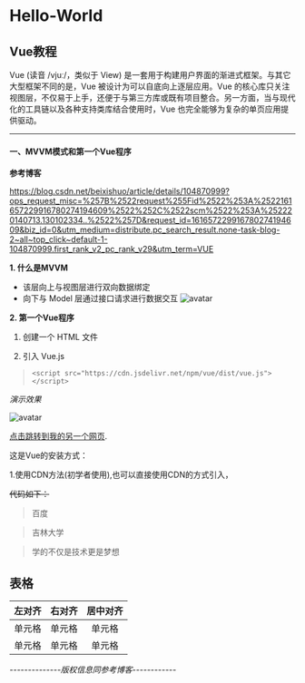 # Hello-World
## Vue教程
Vue (读音 /vjuː/，类似于 View) 是一套用于构建用户界面的渐进式框架。与其它大型框架不同的是，Vue 被设计为可以自底向上逐层应用。Vue 的核心库只关注视图层，不仅易于上手，还便于与第三方库或既有项目整合。另一方面，当与现代化的工具链以及各种支持类库结合使用时，Vue 也完全能够为复杂的单页应用提供驱动。

---

#### 一、MVVM模式和第一个Vue程序
**参考博客**

https://blog.csdn.net/beixishuo/article/details/104870999?ops_request_misc=%257B%2522request%255Fid%2522%253A%2522161657229916780274194609%2522%252C%2522scm%2522%253A%252220140713.130102334..%2522%257D&request_id=161657229916780274194609&biz_id=0&utm_medium=distribute.pc_search_result.none-task-blog-2~all~top_click~default-1-104870999.first_rank_v2_pc_rank_v29&utm_term=VUE

**1. 什么是MVVM**

+ 该层向上与视图层进行双向数据绑定
+ 向下与 Model 层通过接口请求进行数据交互
![avatar](https://img-blog.csdnimg.cn/20200314233119351.png)

**2. 第一个Vue程序**

1. 创建一个 HTML 文件

2. 引入 Vue.js

> ```
> <script src="https://cdn.jsdelivr.net/npm/vue/dist/vue.js"></script>
> ```

*演示效果*

![avatar](/home/picture/pic1.png)

[点击跳转到我的另一个网页](#Mark).

这是Vue的安装方式：

1.使用CDN方法(初学者使用),也可以直接使用CDN的方式引入，

~~代码如下：~~

> 百度

> 吉林大学

> 学的不仅是技术更是梦想

## 表格

| 左对齐 | 右对齐 | 居中对齐 |
| :-----| ----: | :----: |
| 单元格 | 单元格 | 单元格 |
| 单元格 | 单元格 | 单元格 |

*--------------版权信息同参考博客------------*

